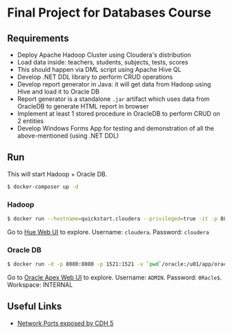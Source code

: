 # Final Project for Databases Course

## Requirements

* Deploy Apache Hadoop Cluster using Cloudera's distribution
* Load data inside: teachers, students, subjects, tests, scores
* This should happen via DML script using Apache Hive QL
* Develop .NET DDL library to perform CRUD operations
* Develop report generator in Java: it will get data from Hadoop using Hive and load it to Oracle DB
* Report generator is a standalone `.jar` artifact which uses data from OracleDB to generate HTML report in browser
* Implement at least 1 stored procedure in OracleDB to perform CRUD on 2 entities
* Develop Windows Forms App for testing and demonstration of all the above-mentioned (using .NET DDL)

## Run

This will start Hadoop + Oracle DB.

```sh
$ docker-composer up -d
```

### Hadoop

```sh
$ docker run --hostname=quickstart.cloudera --privileged=true -it -p 8888:8888 -p 10000:10000 -p 9083:9083 cloudera/quickstart /usr/bin/docker-quickstart
```

Go to [Hue Web UI](http://localhost:8888/) to explore. Username: `cloudera`. Password: `cloudera`

### Oracle DB

```sh
$ docker run -d -p 8080:8080 -p 1521:1521 -v `pwd`/oracle:/u01/app/oracle sath89/oracle-12c
```

Go to [Oracle Apex Web UI](http://localhost:8080/) to explore. Username: `ADMIN`. Password: `0Racle$`. Workspace: INTERNAL

## Useful Links

* [Network Ports exposed by CDH 5](https://www.cloudera.com/documentation/enterprise/5-2-x/topics/cdh_ig_ports_cdh5.html)
